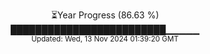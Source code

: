 <p align="center">
⏳Year Progress (86.63 %) <br>
█████████████████████████▁▁▁▁▁ <br>
<sub>Updated: Wed, 13 Nov 2024 01:39:20 GMT</sub>
</p>

